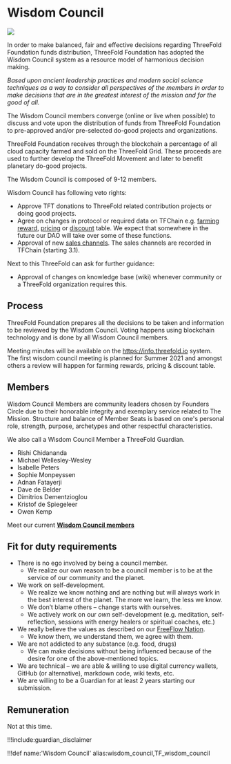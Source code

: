 # Wisdom Council

![](img/wisdom_council.png)

In order to make balanced, fair and effective decisions regarding ThreeFold Foundation funds distribution, ThreeFold Foundation has adopted the Wisdom Council system as a resource model of harmonious decision making.


*Based upon ancient leadership practices and modern social science techniques as a way to consider all perspectives of the members in order to make decisions that are in the greatest interest of the mission and for the good of all.*

The Wisdom Council members converge (online or live when possible) to discuss and vote upon the distribution of funds from ThreeFold Foundation to pre-approved and/or pre-selected do-good projects and organizations.

ThreeFold Foundation receives through the blockchain a percentage of all cloud capacity farmed and sold on the ThreeFold Grid. These proceeds are used to further develop the ThreeFold Movement and later to benefit planetary do-good projects.

The Wisdom Council is composed of 9-12 members.

Wisdom Council has following veto rights:

- Approve TFT donations to ThreeFold related contribution projects or doing good projects.
- Agree on changes in protocol or required data on TFChain e.g. [farming reward](farming_reward), [pricing](grid_pricing) or [discount](staking_discount_levels) table. We expect that somewhere in the future our DAO will take over some of these functions.
- Approval of new [sales channels](threefold_sales_channel). The sales channels are recorded in TFChain (starting 3.1).

Next to this ThreeFold can ask for further guidance:

- Approval of changes on knowledge base (wiki) whenever community or a ThreeFold organization requires this.

## Process

ThreeFold Foundation prepares all the decisions to be taken and information to be reviewed by the Wisdom Council.
Voting happens using blockchain technology and is done by all Wisdom Council members.

Meeting minutes will be available on the https://info.threefold.io system. The first wisdom council meeting is planned for Summer 2021 and amongst others a review will happen for farming rewards, pricing & discount table.

## Members

Wisdom Council Members are community leaders chosen by Founders Circle due to their honorable integrity and exemplary service related to The Mission. Structure and balance of Member Seats is based on one's personal role, strength, purpose, archetypes and other respectful characteristics.

We also call a Wisdom Council Member a ThreeFold Guardian.

- Rishi Chidananda
- Michael Wellesley-Wesley
- Isabelle Peters
- Sophie Monpeyssen
- Adnan Fatayerji
- Dave de Belder
- Dimitrios Dementzioglou
- Kristof de Spiegeleer
- Owen Kemp

Meet our current [**Wisdom Council members**](https://threefold.io/aci/wisdomcouncil)

## Fit for duty requirements

- There is no ego involved by being a council member.
  - We realize our own reason to be a council member is to be at the service of our community and the planet.
- We work on self-development.
  - We realize we know nothing and are nothing but will always work in the best interest of the planet. The more we learn, the less we know.
  - We don’t blame others – change starts with ourselves.
  - We actively work on our *own* self-development (e.g. meditation, self-reflection, sessions with energy healers or spiritual coaches, etc.)
- We really believe the values as described on our [FreeFlow Nation](https://freeflownation.org/manifesto.html).
  - We know them, we understand them, we agree with them.
- We are not addicted to any substance (e.g. food, drugs)
  - We can make decisions without being influenced because of the desire for one of the above-mentioned topics.
- We are technical – we are able & willing to use digital currency wallets, GitHub (or alternative), markdown code, wiki texts, etc.
- We are willing to be a Guardian for at least 2 years starting our submission.

## Remuneration

Not at this time.

!!!include:guardian_disclaimer

!!!def name:'Wisdom Council' alias:wisdom_council,TF_wisdom_council